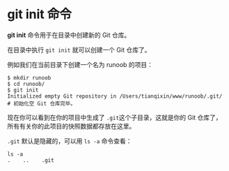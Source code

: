 # git init 命令

**git init** 命令用于在目录中创建新的 Git 仓库。

在目录中执行 `git init` 就可以创建一个 Git 仓库了。

例如我们在当前目录下创建一个名为 runoob 的项目：

```
$ mkdir runoob
$ cd runoob/
$ git init
Initialized empty Git repository in /Users/tianqixin/www/runoob/.git/
# 初始化空 Git 仓库完毕。
```

现在你可以看到在你的项目中生成了 `.git`这个子目录，这就是你的 Git 仓库了，所有有关你的此项目的快照数据都存放在这里。

`.git` 默认是隐藏的，可以用 `ls -a` 命令查看：

```
ls -a
.    ..    .git
```

